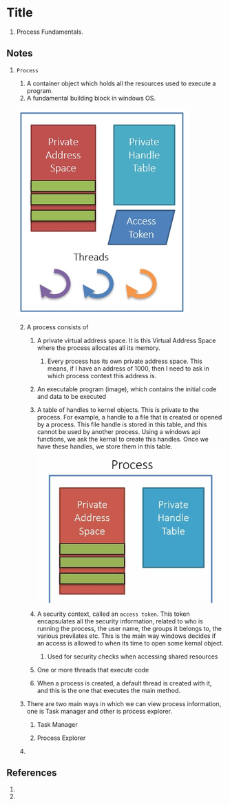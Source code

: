 # Title
1. Process Fundamentals.

## Notes

1. `Process` 
   1. A container object which holds all the resources used to execute a program.
   2. A fundamental building block in windows OS.

   ![A typical Windows Process](Images/50_50_Windows_Process.jpg)

   2. A process consists of

      1. A private virtual address space. It is this Virtual Address Space where the process allocates all its memory.
         1. Every process has its own private address space. This means, if I have an address of 1000, then I need to ask in which process context this address is.  

      2. An executable program (image), which contains the initial code and data to be executed

      3. A table of handles to kernel objects. This is private to the process. For example, a handle to a file that is created or opened by a process. This file handle is stored in this table, and this cannot be used by another process. Using a windows api functions, we ask the kernal to create this handles. Once we have these handles, we store them in this table.
      ![Private Handle Table](Images/51_50_Windows_Process.jpg)
      4. A security context, called an `access token`. This token encapsulates all the security information, related to who is running the process, the user name, the groups it belongs to, the various previlates etc. This is the main way windows decides if an access is allowed to when its time to open some kernal object. 

         1. Used for security checks when accessing shared resources

      5. One or more threads that execute code
      6. When a process is created, a default thread is created with it, and this is the one that executes the main method.

   3. There are two main ways in which we can view process information, one is Task manager and other is process explorer. 

      1. Task Manager
 
      2. Process Explorer

   4. 

## References

1. 

2. 

